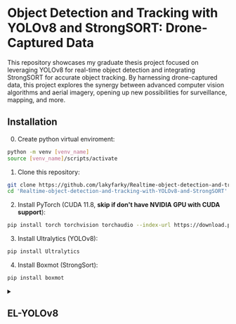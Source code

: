 # Object Detection and Tracking with YOLOv8 and StrongSORT: Drone-Captured Data

This repository showcases my graduate thesis project focused on leveraging YOLOv8 for real-time object detection and integrating StrongSORT for accurate object tracking. By harnessing drone-captured data, this project explores the synergy between advanced computer vision algorithms and aerial imagery, opening up new possibilities for surveillance, mapping, and more.

## Installation

0. Create python virtual enviroment: 
```bash
python -m venv [venv_name]
source [venv_name]/scripts/activate
```
1. Clone this repository: 
```bash
git clone https://github.com/lakyfarky/Realtime-object-detection-and-tracking-with-YOLOv8-and-StrongSORT.git
cd 'Realtime-object-detection-and-tracking-with-YOLOv8-and-StrongSORT'
```
2. Install PyTorch (CUDA 11.8, **skip if don't have NVIDIA GPU with CUDA support**):
```bash
pip install torch torchvision torchaudio --index-url https://download.pytorch.org/whl/cu118
```
3. Install Ultralytics (YOLOv8):
```bash
pip install Ultralytics
```
4. Install Boxmot (StrongSort):
```bash
pip install boxmot
```
<details>
    <summary> <h2>EL-YOLOv8</h2></summary>
To utilize EL-YOLOv8s model follow next steps:

1. **Copy ESPP.py into ultralytics/nn/modules/block.py** and add ESPP in special attribute:
```python
__all__ = ('ESPP', 'DFL', 'HGBlock', 'HGStem', 'SPP', 'SPPF', 'C1', 'C2', 'C3', 'C2f', 'C3x', 'C3TR', 'C3Ghost',
           'GhostBottleneck', 'Bottleneck', 'BottleneckCSP', 'Proto', 'RepC3')
```
2. Add ESPP to ultralytics/nn/modules/\_\_init\_\_.py
```python
from .block import (ESPP, C1, C2, C3, C3TR, DFL, SPP, SPPF, Bottleneck, BottleneckCSP, C2f, C3Ghost, C3x, GhostBottleneck,
                    HGBlock, HGStem, Proto, RepC3)
```
3. Add ESPP to ultralytics/nn/models/task.py
```python
from ultralytics.nn.modules import (ESPP, AIFI, C1, C2, C3, C3TR, SPP, SPPF, Bottleneck, BottleneckCSP, C2f, C3Ghost, C3x,
                                    Classify, Concat, Conv, Conv2, ConvTranspose, Detect, DWConv, DWConvTranspose2d,
                                    Focus, GhostBottleneck, GhostConv, HGBlock, HGStem, Pose, RepC3, RepConv,
                                    RTDETRDecoder, Segment)
```
</details>
